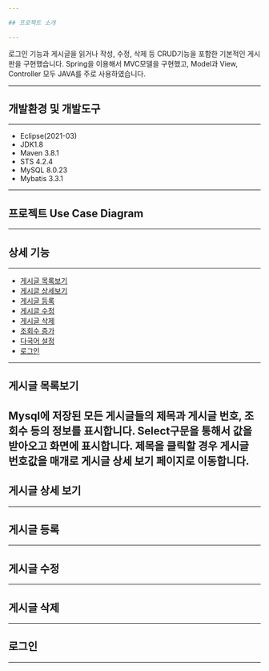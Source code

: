 ```yaml
---

## 프로젝트 소개

---
```


로그인 기능과 게시글을 읽거나 작성, 수정, 삭제 등 CRUD기능을 포함한 기본적인 게시판을 구현했습니다. Spring을 이용해서 MVC모델을 구현했고, Model과 View, Controller 모두 JAVA를 주로 사용하였습니다. 

---

## 개발환경 및 개발도구

---

- Eclipse(2021-03)
- JDK1.8
- Maven 3.8.1
- STS 4.2.4
- MySQL 8.0.23
- Mybatis 3.3.1

---

## 프로젝트 Use Case Diagram

---

## 상세 기능

---

- [게시글 목록보기](#게시글-목록보기)
- [게시글 상세보기](#게시글-상세보기)
- [게시글 등록](#게시글-등록)
- [게시글 수정](#게시글-수정)
- [게시글 삭제](#게시글-삭제)
- [조회수 증가](#조회수-증가)
- [다국어 설정](#다국어-설정)
- [로그인](#로그인)

---

## 게시글 목록보기

Mysql에 저장된 모든 게시글들의 제목과 게시글 번호, 조회수 등의 정보를 표시합니다.
Select구문을 통해서 값을 받아오고 화면에 표시합니다.
제목을 클릭할 경우 게시글 번호값을 매개로 게시글 상세 보기 페이지로 이동합니다.
---


## 게시글 상세 보기

---

## 게시글 등록

---

## 게시글 수정

---

## 게시글 삭제

---

## 로그인

---
